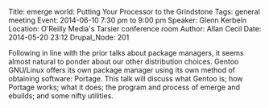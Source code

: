 Title: emerge world: Putting Your Processor to the Grindstone
Tags: general meeting
Event: 2014-06-10 7:30 pm to 9:00 pm
Speaker: Glenn Kerbein
Location: O'Reilly Media's Tarsier conference room
Author: Allan Cecil
Date: 2014-05-20 23:12
Drupal_Node: 201

Following in line with the prior talks about package managers, it seems almost natural to ponder about our other distribution choices.
Gentoo GNU/Linux offers its own package manager using its own method of obtaining software: Portage.
This talk will discuss what Gentoo is; how Portage works; what it does; the program and process of emerge and ebuilds; and some nifty utilities.
